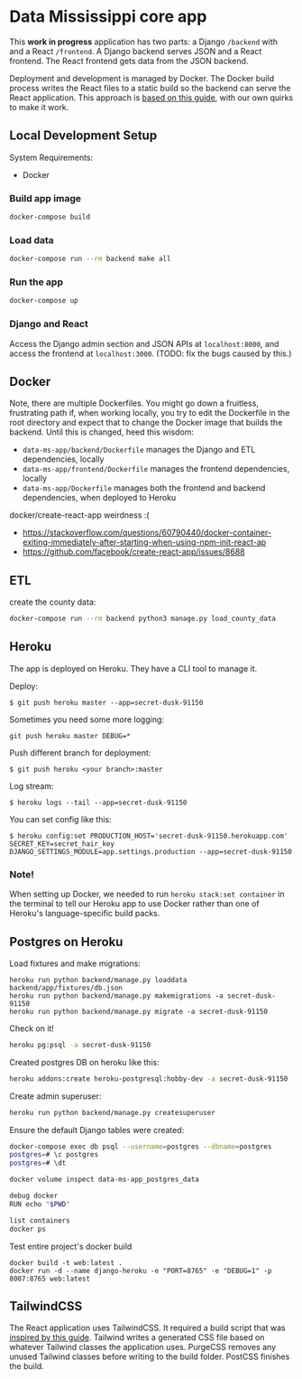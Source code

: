 # Data Mississippi core app
This **work in progress** application has two parts: a Django `/backend` with and a React `/frontend`. A Django backend serves JSON and a React frontend. The React frontend gets data from the JSON backend.

Deployment and development is managed by Docker. The Docker build process writes the React files to a static build so the backend can serve the React application. This approach is [based on this guide](https://dev.to/englishcraig/creating-an-app-with-docker-compose-django-and-create-react-app-31lf), with our own quirks to make it work.

## Local Development Setup
System Requirements:
- Docker

### Build app image
```bash
docker-compose build
```

### Load data
```bash
docker-compose run --rm backend make all
```

### Run the app
```bash
docker-compose up
```

### Django and React
Access the Django admin section and JSON APIs at `localhost:8000`, and access the frontend at `localhost:3000`. (TODO: fix the bugs caused by this.)

## Docker
Note, there are multiple Dockerfiles. You might go down a fruitless, frustrating path if, when working locally, you try to edit the Dockerfile in the root directory and expect that to change the Docker image that builds the backend. Until this is changed, heed this wisdom: 
- `data-ms-app/backend/Dockerfile` manages the Django and ETL dependencies, locally
- `data-ms-app/frontend/Dockerfile` manages the frontend dependencies, locally
- `data-ms-app/Dockerfile` manages both the frontend and backend dependencies, when deployed to Heroku

docker/create-react-app weirdness :(
- https://stackoverflow.com/questions/60790440/docker-container-exiting-immediately-after-starting-when-using-npm-init-react-ap
- https://github.com/facebook/create-react-app/issues/8688


## ETL

create the county data:
```bash
docker-compose run --rm backend python3 manage.py load_county_data
```

## Heroku
The app is deployed on Heroku. They have a CLI tool to manage it.

Deploy:
```
$ git push heroku master --app=secret-dusk-91150
```

Sometimes you need some more logging:
```
git push heroku master DEBUG=*
```

Push different branch for deployment:
```
$ git push heroku <your branch>:master
```

Log stream:
```
$ heroku logs --tail --app=secret-dusk-91150
```

You can set config like this:
```
$ heroku config:set PRODUCTION_HOST='secret-dusk-91150.herokuapp.com' SECRET_KEY=secret_hair_key DJANGO_SETTINGS_MODULE=app.settings.production --app=secret-dusk-91150
```

### Note!
When setting up Docker, we needed to run `heroku stack:set container` in the terminal to tell our Heroku app to use Docker rather than one of Heroku's language-specific build packs.


## Postgres on Heroku
Load fixtures and make migrations:
```
heroku run python backend/manage.py loaddata backend/app/fixtures/db.json
heroku run python backend/manage.py makemigrations -a secret-dusk-91150
heroku run python backend/manage.py migrate -a secret-dusk-91150
```

Check on it!
```bash
heroku pg:psql -a secret-dusk-91150
```

Created postgres DB on heroku like this:
```bash
heroku addons:create heroku-postgresql:hobby-dev -a secret-dusk-91150
```

Create admin superuser:
```bash
heroku run python backend/manage.py createsuperuser
```

Ensure the default Django tables were created:
```bash
docker-compose exec db psql --username=postgres --dbname=postgres
postgres=# \c postgres
postgres=# \dt

docker volume inspect data-ms-app_postgres_data

debug docker
RUN echo "$PWD"

list containers
docker ps 
```

Test entire project's docker build
```
docker build -t web:latest .
docker run -d --name django-heroku -e "PORT=8765" -e "DEBUG=1" -p 8007:8765 web:latest
```

## TailwindCSS
The React application uses TailwindCSS. It required a build script that was [inspired by this guide](https://daveceddia.com/tailwind-create-react-app/). Tailwind writes a generated CSS file based on whatever Tailwind classes the application uses. PurgeCSS removes any unused Tailwind classes before writing to the build folder. PostCSS finishes the build.


